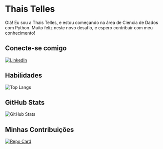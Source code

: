 # Thais Telles
Olá! Eu sou a Thais Telles, e estou começando na área de Ciencia de Dados com Python. Muito feliz neste novo desafio, e espero contribuir com meu conhecimento!

## Conecte-se comigo
[![LinkedIn](https://img.shields.io/badge/LinkedIn-000?style=for-the-badge&logo=linkedin&logoColor=0E76A8)](https://www.linkedin.com/in/thaistelles/)

## Habilidades
![Top Langs](https://github-readme-stats-git-masterrstaa-rickstaa.vercel.app/api/top-langs/?username=thaistellesbg_color=000&border_color=30A3DC&title_color=E94D5F&text_color=FFF)

## GitHub Stats
![GitHub Stats](https://github-readme-stats.vercel.app/api?username=thaistelles&theme=transparent&bg_color=000&border_color=30A3DC&show_icons=true&icon_color=30A3DC&title_color=E94D5F&text_color=FFF)

## Minhas Contribuições
[![Repo Card](https://github-readme-stats.vercel.app/api/pin/?username=thaistelles&repo=dio-lab-open-source&bg_color=000&border_color=30A3DC&show_icons=true&icon_color=30A3DC&title_color=E94D5F&text_color=FFF)](https://github.com/thaistelles/dio-lab-open-source)
